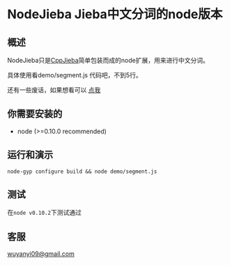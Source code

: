 # NodeJieba Jieba中文分词的node版本

## 概述

NodeJieba只是[CppJieba]简单包装而成的node扩展，用来进行中文分词。

具体使用看demo/segment.js 代码吧，不到5行。

还有一些废话，如果想看可以 [点我][blog1]

## 你需要安装的

* node (>=0.10.0 recommended)

## 运行和演示

```
node-gyp configure build && node demo/segment.js
```

## 测试

在`node v0.10.2`下测试通过

## 客服

wuyanyi09@gmail.com

[blog1]:http://aszxqw.github.io/jekyll/update/2014/01/23/nodejs-chu-ti-yan.html
[CppJieba]:https://github.com/aszxqw/cppjieba.git
